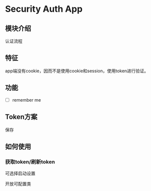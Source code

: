 Security Auth App
===

模块介绍
---
认证流程

特征
---

app端没有cookie，因而不是使用cookie和session，使用token进行验证。

功能
---

- [ ] remember me

Token方案
---

保存

如何使用
---

### 获取token/刷新token

可选择启动设置

开放可配置类